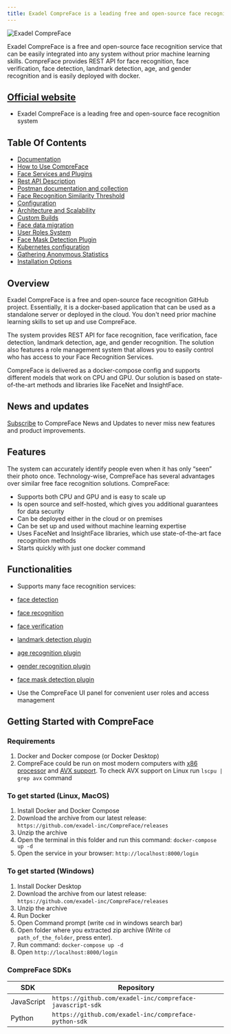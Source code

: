 ```yaml
---
title: Exadel CompreFace is a leading free and open-source face recognition system
---
```

<script type="text/javascript">(function(w,s){var e=document.createElement("script");e.type="text/javascript";e.async=true;e.src="https://cdn.pagesense.io/js/webally/f2527eebee974243853bcd47b32631f4.js";var x=document.getElementsByTagName("script")[0];x.parentNode.insertBefore(e,x);})(window,"script");</script>

![Exadel CompreFace](https://user-images.githubusercontent.com/3736126/147130206-17234c47-8d40-490f-8d93-57014fa6d87e.png)

Exadel CompreFace is a free and open-source face recognition service that can be easily integrated into any system without prior machine learning skills. CompreFace provides REST API for face recognition, face verification, face detection, landmark detection, age, and gender recognition and is easily deployed with docker.

## [Official website](https://exadel.com/solutions/compreface/)

- Exadel CompreFace is a leading free and open-source face recognition system

## Table Of Contents

- [Documentation](https://github.com/exadel-inc/CompreFace/docs)
- [How to Use CompreFace](https://github.com/exadel-inc/CompreFace/docs/How-to-Use-CompreFace.md)
- [Face Services and Plugins](https://github.com/exadel-inc/CompreFace/docs/Face-services-and-plugins.md)
- [Rest API Description](https://github.com/exadel-inc/CompreFace/docs/Rest-API-description.md)
- [Postman documentation and collection](https://documenter.getpostman.com/view/17578263/UUxzAnde)
- [Face Recognition Similarity Threshold](https://github.com/exadel-inc/CompreFace/docs/Face-Recognition-Similarity-Threshold.md)
- [Configuration](https://github.com/exadel-inc/CompreFace/docs/Configuration.md)
- [Architecture and Scalability](https://github.com/exadel-inc/CompreFace/docs/Architecture-and-scalability.md)
- [Custom Builds](https://github.com/exadel-inc/CompreFace/docs/Custom-builds.md)
- [Face data migration](https://github.com/exadel-inc/CompreFace/docs/Face-data-migration.md)
- [User Roles System](https://github.com/exadel-inc/CompreFace/docs/User-Roles-System.md)
- [Face Mask Detection Plugin](https://github.com/exadel-inc/CompreFace/docs/Mask-detection-plugin.md)
- [Kubernetes configuration](https://github.com/exadel-inc/compreface-kubernetes)
- [Gathering Anonymous Statistics](https://github.com/exadel-inc/CompreFace/docs/Gathering-anonymous-statistics.md)
- [Installation Options](https://github.com/exadel-inc/CompreFace/docs/Installation-options.md)

## Overview

Exadel CompreFace is a free and open-source face recognition GitHub project.
Essentially, it is a docker-based application that can be used as a standalone server or deployed in the cloud.
You don't need prior machine learning skills to set up and use CompreFace.

The system provides REST API for face recognition, face verification, face detection, landmark detection, age, and gender recognition.
The solution also features a role management system that allows you to easily control who has access to your Face Recognition Services.

CompreFace is delivered as a docker-compose config and supports different models that work on CPU and GPU.
Our solution is based on state-of-the-art methods and libraries like FaceNet and InsightFace.

## News and updates

[Subscribe](https://info.exadel.com/en/compreface-news-and-updates) to CompreFace News and Updates to never miss new features and product improvements.

## Features

The system can accurately identify people even when it has only “seen” their photo once. Technology-wise, CompreFace has several advantages over similar free face recognition solutions. CompreFace:

- Supports both CPU and GPU and is easy to scale up
- Is open source and self-hosted, which gives you additional guarantees for data security
- Can be deployed either in the cloud or on premises
- Can be set up and used without machine learning expertise
- Uses FaceNet and InsightFace libraries, which use state-of-the-art face recognition methods
- Starts quickly with just one docker command

## Functionalities

- Supports many face recognition services:

- [face detection](https://github.com/exadel-inc/CompreFace/blob/master/docs/Face-services-and-plugins.md#face-detection)
- [face recognition](https://github.com/exadel-inc/CompreFace/blob/master/docs/Face-services-and-plugins.md#face-recognition)
- [face verification](https://github.com/exadel-inc/CompreFace/blob/master/docs/Face-services-and-plugins.md#face-verification)
- [landmark detection plugin](https://github.com/exadel-inc/CompreFace/blob/master/docs/Face-services-and-plugins.md#face-plugins)
- [age recognition plugin](https://github.com/exadel-inc/CompreFace/blob/master/docs/Face-services-and-plugins.md#face-plugins)
- [gender recognition plugin](https://github.com/exadel-inc/CompreFace/blob/master/docs/Face-services-and-plugins.md#face-pluginss)
- [face mask detection plugin](https://github.com/exadel-inc/CompreFace/blob/master/docs/Face-services-and-plugins.md#face-pluginss)

- Use the CompreFace UI panel for convenient user roles and access management

## Getting Started with CompreFace

### Requirements

1. Docker and Docker compose (or Docker Desktop)
2. CompreFace could be run on most modern computers with [x86 processor](https://en.wikipedia.org/wiki/X86) and [AVX support](https://en.wikipedia.org/wiki/Advanced_Vector_Extensions).
   To check AVX support on Linux run `lscpu | grep avx` command

### To get started (Linux, MacOS)

1. Install Docker and Docker Compose
2. Download the archive from our latest release: `https://github.com/exadel-inc/CompreFace/releases`
3. Unzip the archive
4. Open the terminal in this folder and run this command: `docker-compose up -d`
5. Open the service in your browser: `http://localhost:8000/login`

### To get started (Windows)

1. Install Docker Desktop
2. Download the archive from our latest release: `https://github.com/exadel-inc/CompreFace/releases`
3. Unzip the archive
4. Run Docker
5. Open Command prompt (write `cmd` in windows search bar)
6. Open folder where you extracted zip archive (Write `cd path_of_the_folder`, press enter).
7. Run command: `docker-compose up -d`
8. Open `http://localhost:8000/login`

### CompreFace SDKs

| SDK        | Repository                                                |
|------------|-----------------------------------------------------------|
| JavaScript | `https://github.com/exadel-inc/compreface-javascript-sdk` |
| Python     | `https://github.com/exadel-inc/compreface-python-sdk`     |
